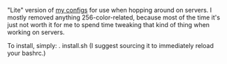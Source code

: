 "Lite" version of [my configs](https://github.com/MortimerMcMire315/rc) for use when hopping around on servers. I mostly removed anything 256-color-related, because most of the time it's just not worth it for me to spend time tweaking that kind of thing when working on servers.

To install, simply:
    . install.sh
(I suggest sourcing it to immediately reload your bashrc.)
